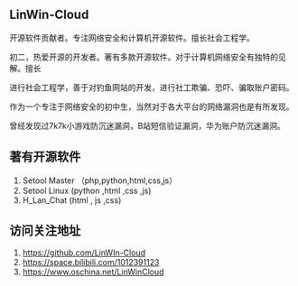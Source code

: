 ## LinWin-Cloud

开源软件贡献者。专注网络安全和计算机开源软件。擅长社会工程学。

初二，热爱开源的开发者。著有多款开源软件。对于计算机网络安全有独特的见解。擅长

进行社会工程学，善于对钓鱼网站的开发，进行社工欺骗、恐吓、骗取账户密码。

作为一个专注于网络安全的初中生，当然对于各大平台的网络漏洞也是有所发现。

曾经发现过7k7k小游戏防沉迷漏洞，B站短信验证漏洞，华为账户防沉迷漏洞。
                     
## 著有开源软件
1. Setool Master   （php,python,html,css,js）
2. Setool Linux     (python ,html ,css ,js) 
3. H_Lan_Chat       (html , js ,css)

## 访问关注地址
1. https://github.com/LinWIn-Cloud
2. https://space.bilibili.com/1012391123
3. https://www.oschina.net/LinWinCloud

